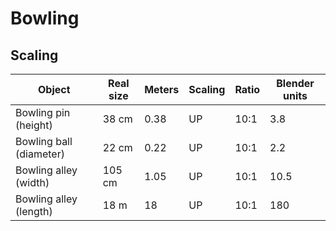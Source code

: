 # Bowling

## Scaling

| Object | Real size | Meters | Scaling | Ratio | Blender units |
| --- | --- | --- | --- | --- | --- |
| Bowling pin (height) | 38 cm | 0.38 | UP | 10:1 | 3.8 |
| Bowling ball (diameter) | 22 cm | 0.22 | UP | 10:1 | 2.2 |
| Bowling alley (width) | 105 cm |1.05 | UP | 10:1 | 10.5 |
| Bowling alley (length) | 18 m | 18 | UP | 10:1 | 180 |

